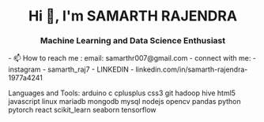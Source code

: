 <h1 align="center">Hi 👋, I'm SAMARTH RAJENDRA </h1>
<h3 align="center">Machine Learning and Data Science Enthusiast</h3>
- 📫 How to reach me : email: samarthr007@gmail.com
- connect with me:
- instagram - samarth_raj7
- LINKEDIN - linkedin.com/in/samarth-rajendra-1977a4241

<!---
samarthraj7/samarthraj7 is a ✨ special ✨ repository because its `README.md` (this file) appears on your GitHub profile.
You can click the Preview link to take a look at your changes.
--->



Languages and Tools:
arduino c cplusplus css3 git hadoop hive html5 javascript linux mariadb mongodb mysql nodejs opencv pandas python pytorch react scikit_learn seaborn tensorflow

